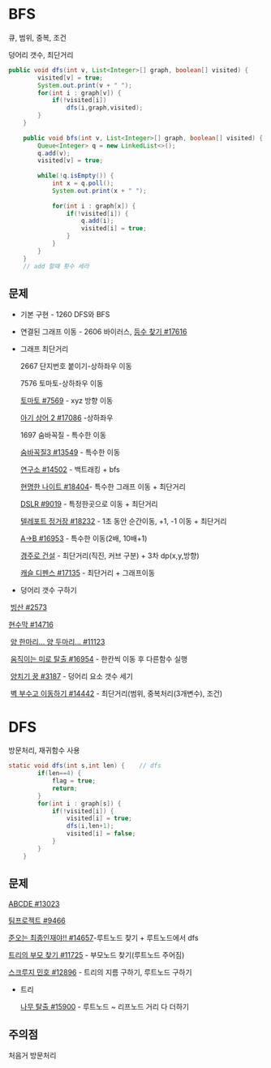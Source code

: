 # BFS 

큐, 범위, 중복, 조건

덩어리 갯수, 최단거리

```java
public void dfs(int v, List<Integer>[] graph, boolean[] visited) {
		visited[v] = true;
		System.out.print(v + " ");
		for(int i : graph[v]) {
			if(!visited[i])
				dfs(i,graph,visited);
		}
	}
	
	public void bfs(int v, List<Integer>[] graph, boolean[] visited) {
		Queue<Integer> q = new LinkedList<>();
		q.add(v);
		visited[v] = true;
		
		while(!q.isEmpty()) {
			int x = q.poll();
			System.out.print(x + " ");
			
			for(int i : graph[x]) {
				if(!visited[i]) {
					q.add(i);
					visited[i] = true;
				}				
			}
		}
	}
	// add 할때 횟수 세라
```



## 문제

* 기본 구현 - 1260 DFS와 BFS

* 연결된 그래프 이동 - 2606 바이러스, [등수 찾기 #17616](https://www.acmicpc.net/problem/17616)

* 그래프 최단거리

  2667 단지번호 붙이기-상하좌우 이동

  7576 토마토-상하좌우 이동

  [토마토 #7569](https://www.acmicpc.net/problem/7569) - xyz 방향 이동

  [아기 상어 2 #17086](https://www.acmicpc.net/problem/17086) -상하좌우

  1697 숨바꼭질 - 특수한 이동

  [숨바꼭질3 #13549](https://www.acmicpc.net/problem/13549) - 특수한 이동

  [연구소 #14502](https://www.acmicpc.net/problem/14502) - 백트래킹 + bfs

  [현명한 나이트 #18404](https://www.acmicpc.net/problem/18404)- 특수한 그래프 이동 + 최단거리

  [DSLR #9019](https://www.acmicpc.net/problem/9019) - 특정한곳으로 이동 + 최단거리

  [텔레포트 정거장 #18232](https://www.acmicpc.net/problem/18232) - 1초 동안 순간이동, +1, -1 이동   + 최단거리

  [A->B #16953](https://www.acmicpc.net/problem/16953) - 특수한 이동(2배, 10배+1)

  [경주로 건설](https://programmers.co.kr/learn/courses/30/lessons/67259) - 최단거리(직진, 커브 구분) + 3차 dp(x,y,방향)

  [캐슬 디펜스 #17135](https://www.acmicpc.net/problem/17135) - 최단거리 + 그래프이동

* 덩어리 갯수 구하기

​	[빙산 #2573](https://www.acmicpc.net/problem/2573) 

[	현수막 #14716](https://www.acmicpc.net/problem/14716)

​	[양 한마리... 양 두마리... #11123](https://www.acmicpc.net/problem/11123) 

​	[움직이는 미로 탈출 #16954](https://www.acmicpc.net/problem/16954) - 한칸씩 이동 후 다른함수 실행

​	[양치기 꿍 #3187](https://www.acmicpc.net/problem/3187) - 덩어리 요소 갯수 세기

​	[벽 부수고 이동하기 #14442](https://www.acmicpc.net/problem/14442) - 최단거리(범위, 중복처리(3개변수), 조건)



# DFS

방문처리, 재귀함수 사용

```java
static void dfs(int s,int len) {	// dfs
		if(len==4) {
			flag = true;
			return;
		} 
		for(int i : graph[s]) {
			if(!visited[i]) {
				visited[i] = true;
				dfs(i,len+1);
				visited[i] = false;
			}
		}
	}
```



## 문제

[ABCDE #13023](https://www.acmicpc.net/problem/13023)

[팀프로젝트 #9466](https://www.acmicpc.net/problem/9466)

[준오는 최종인재야!! #14657](https://www.acmicpc.net/problem/14657)-루트노드 찾기 + 루트노드에서 dfs

[트리의 부모 찾기 #11725](https://www.acmicpc.net/problem/11725) - 부모노드 찾기(루트노드 주어짐)

[스크루지 민호 #12896](https://www.acmicpc.net/problem/12896) - 트리의 지름 구하기, 루트노드 구하기

* 트리

  [나무 탈출 #15900](https://www.acmicpc.net/problem/15900) - 루트노드 ~ 리프노드 거리 다 더하기

## 주의점 

처음거 방문처리
